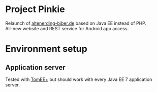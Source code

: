 # Project Pinkie
Relaunch of [altenerding-biber.de](http://www.altenerding-biber.de) based on Java EE instead of PHP.  
All-new website and REST service for Android app access.

# Environment setup
## Application server
Tested with [TomEE+](http://tomee.apache.org/apache-tomee.html) but should work with every Java EE 7 application server.